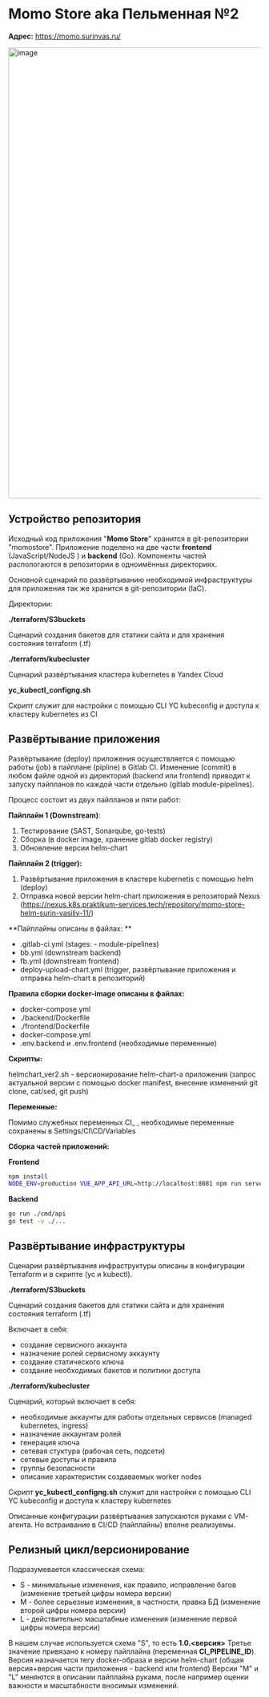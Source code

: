 # Momo Store aka Пельменная №2

**Адрес:**
https://momo.surinvas.ru/

<img width="900" alt="image" src="https://user-images.githubusercontent.com/9394918/167876466-2c530828-d658-4efe-9064-825626cc6db5.png">

## Устройство репозитория

Исходный код приложения "**Momo Store**" хранится в git-репозитории "momostore". 
Приложение поделено на две части **frontend** (JavaScript/NodeJS ) и **backend** (Go). 
Компоненты частей распологаются в репозитории в одноимённых директориях.

Основной сценарий по развёртыванию необходимой инфраструктуры для приложения так же хранится в git-репозитории (IaC).

Директории: 

**./terraform/S3buckets**

Сценарий создания бакетов для статики сайта и для хранения состояния terraform (.tf)

**./terraform/kubecluster**

Сценарий развёртывания кластера kubernetes в Yandex Cloud

**yc_kubectl_configng.sh**

Скрипт служит для настройки с помощью CLI YC kubeconfig и доступа к кластеру kubernetes из CI

## Развёртывание приложения

Развёртывание (deploy) приложения осуществляется с помощью работы (job) в пайплане (pipline) в Gitlab CI.
Изменение (commit) в любом файле одной из директорий (backend или frontend) приводит к запуску пайпланов по каждой части отдельно (gitlab module-pipelines).

Процесс состоит из двух пайпланов и пяти работ:

**Пайплайн 1 (Downstream)**:

1. Тестирование (SAST, Sonarqube, go-tests)
1. Сборка (в docker image, хранение gitlab docker registry)
1. Обновление версии helm-chart

**Пайплайн 2 (trigger):**

1. Развёртывание приложения в кластере kubernetis с помощью helm (deploy)
1. Отправка новой версии helm-chart приложения в репозиторий Nexus (https://nexus.k8s.praktikum-services.tech/repository/momo-store-helm-surin-vasiliy-11/)

**Пайплайны описаны в файлах: **

- .gitlab-ci.yml (stages: - module-pipelines)
- bb.yml (downstream backend)
- fb.yml (downstream frontend)
- deploy-upload-chart.yml (trigger, развёртывание приложения и отправка helm-chart в репозиторий)

**Правила сборки docker-image описаны в файлах:**

- docker-compose.yml
- ./backend/Dockerfile
- ./frontend/Dockerfile
- docker-compose.yml
- .env.backend и .env.frontend (необходимые переменные)

**Скрипты:**

helmchart_ver2.sh - версионирование helm-chart-а приложения (запрос актуальной версии с помощью docker manifest, внесение изменений git clone, cat/sed, git push)

**Переменные:**

Помимо служебных переменных CI_ , необходимые переменные сохранены в Settings/CI\CD/Variables

**Сборка частей приложений:**

**Frontend**

```bash
npm install
NODE_ENV=production VUE_APP_API_URL=http://localhost:8081 npm run serve
```

**Backend**

```bash
go run ./cmd/api
go test -v ./... 
```

## Развёртывание инфраструктуры

Сценарии развёртывания инфраструктуры описаны в конфигурации Terraform и в скрипте (yc и kubectl).

**./terraform/S3buckets**

Сценарий создания бакетов для статики сайта и для хранения состояния terraform (.tf)

Включает в себя:
- создание сервисного аккаунта
- назначение ролей сервисному аккаунту
- создание статического ключа
- создание необходимых бакетов и политики доступа


**./terraform/kubecluster**

Сценарий, который включает в себя:
- необходимые аккаунты для работы отдельных сервисов (managed kubernetes, ingress)
- назначение аккаунтам ролей
- генерация ключа
- сетевая стуктура (рабочая сеть, подсети)
- сетевые доступы и правила
- группы безопасности
- описание характеристик создаваемых worker nodes

Скрипт **yc_kubectl_configng.sh** служит для настройки с помощью CLI YC kubeconfig и доступа к кластеру kubernetes

Описанные конфигурации развёртывания запускаются руками с VM-агента. Но встраивание в CI/CD (пайплайны) вполне реализуемы.

## Релизный цикл/версионирование

Подразумевается классическая схема:

- S - минимальные изменения, как правило, исправление багов (изменение третьей цифры номера версии)
- M - более серьезные изменения, в частности, правка БД (изменение второй цифры номера версии)
- L - действительно масштабные изменения (изменение первой цифры номера версии)

В нашем случае используется схема "S", то есть **1.0.<версия>**
Третье значение привязано к номеру пайплайна (переменная **CI_PIPELINE_ID**).
Версия назначается тегу docker-образа и версии helm-chart (общая версия+версия части приложения - backend или frontend)
Версии "M" и "L" меняются в описании пайплайна руками, после например оценки важности и масштабности вносимых изменений.

